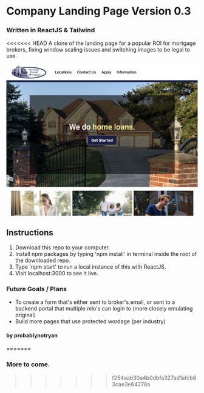 # Company Landing Page Version 0.3

### Written in ReactJS & Tailwind

<<<<<<< HEAD
A clone of the landing page for a  popular ROI for mortgage brokers, fixing window scaling issues and switching images to be legal to use.

![demo picture](./src/img/demo.png)

## Instructions

1. Download this repo to your computer.
2. Install npm packages by typing 'npm install' in terminal inside the root of the downloaded repo.
3. Type 'npm start' to run a local instance of this with ReactJS.
4. Visit localhost:3000 to see it live.

### Future Goals / Plans

- To create a form that's either sent to broker's email, or sent to a backend portal that multiple mlo's can login to (more closely emulating original)
- Build more pages that use protected wordage (per industry)

#### by probablynotryan
=======
### More to come.
>>>>>>> f254aab30a4b0dbfa327ad1afcb83cae3e64278a

